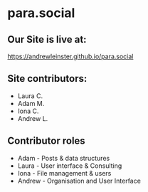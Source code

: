 # para.social #

## Our Site is live at: ##
https://andrewleinster.github.io/para.social

## Site contributors: ##
* Laura C.
* Adam M.
* Iona C.
* Andrew L.

## Contributor roles ##
* Adam - Posts & data structures
* Laura - User interface & Consulting
* Iona - File management & users
* Andrew - Organisation and User Interface
